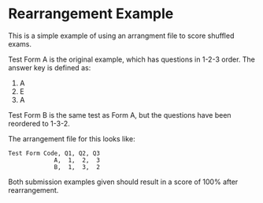 # Rearrangement Example

This is a simple example of using an arrangment file to score shuffled exams.

Test Form A is the original example, which has questions in 1-2-3 order. The
answer key is defined as:

1. A
2. E
3. A

Test Form B is the same test as Form A, but the questions have been reordered to
1-3-2.

The arrangement file for this looks like:

```csv
Test Form Code, Q1, Q2, Q3
             A,  1,  2,  3
             B,  1,  3,  2
```

Both submission examples given should result in a score of 100% after
rearrangement.

